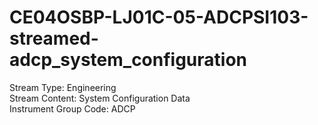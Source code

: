 # CE04OSBP-LJ01C-05-ADCPSI103-streamed-adcp_system_configuration

Stream Type: Engineering<br>
Stream Content: System Configuration Data<br>
Instrument Group Code: ADCP<br>

